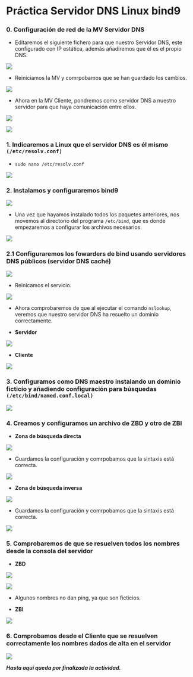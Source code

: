# **Práctica Servidor DNS Linux bind9**

### **0. Configuración de red de la MV Servidor DNS**

- Editaremos el siguiente fichero para que nuestro Servidor DNS, este configurado con IP estática, además añadiremos que él es el propio DNS.

![](img-linux/029.png)

- Reiniciamos la MV y comrpobamos que se han guardado los cambios.

![](img-linux/003.png)

- Ahora en la MV Cliente, pondremos como servidor DNS a nuestro servidor para que haya comunicación entre ellos.

![](img-linux/027.png)

![](img-linux/028.png)

### **1. Indicaremos a Linux que el servidor DNS es él mismo ``(/etc/resolv.conf)``**

- `sudo nano /etc/resolv.conf`

![](img-linux/001.png)

### **2. Instalamos y configuraremos bind9**

![](img-linux/004.png)

- Una vez que hayamos instalado todos los paquetes anteriores, nos movemos al directorio del programa `/etc/bind`, que es donde empezaremos a configurar los archivos necesarios.

![](img-linux/005.png)

### **2.1 Configuraremos los fowarders de bind usando servidores DNS públicos (servidor DNS caché)**

![](img-linux/006.png)

- Reinicamos el servicio.

![](img-linux/007.png)

- Ahora comprobaremos de que al ejecutar el comando ``nslookup``, veremos que nuestro servidor DNS ha resuelto un dominio correctamente.

- **Servidor**

![](img-linux/031.png)

- **Cliente**

![](img-linux/032.png)

### **3. Configuramos como DNS maestro instalando un dominio ficticio y añadiendo configuración para búsquedas ``(/etc/bind/named.conf.local)``**

![](img-linux/033.png)

### **4. Creamos y configuramos un archivo de ZBD y otro de ZBI**

- **Zona de búsqueda directa**

![](img-linux/034.png)

- Guardamos la configuración y comrpobamos que la sintaxis está correcta.

![](img-linux/015.png)

- **Zona de búsqueda inversa**

![](img-linux/025.png)

- Guardamos la configuración y comrpobamos que la sintaxis está correcta.

![](img-linux/022.png)

### **5. Comprobaremos de que se resuelven todos los nombres desde la consola del servidor**

- **ZBD**

![](img-linux/017.png)

![](img-linux/019.png)

- Algunos nombres no dan ping, ya que son ficticios.

- **ZBI**

![](img-linux/023.png)

### **6. Comprobamos desde el Cliente que se resuelven correctamente los nombres dados de alta en el servidor**

![](img-linux/030.png)

***Hasta aquí queda por finalizada la actividad.***
